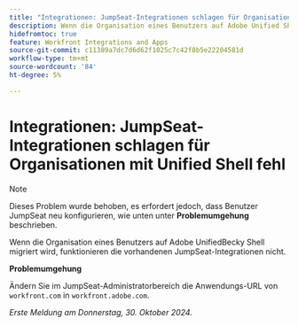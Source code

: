 ```yaml
---
title: "Integrationen: JumpSeat-Integrationen schlagen für Organisationen mit Unified Shell fehl"
description: Wenn die Organisation eines Benutzers auf Adobe Unified Shell migriert wird, funktionieren die vorhandenen JumpSeat-Integrationen nicht.
hidefromtoc: true
feature: Workfront Integrations and Apps
source-git-commit: c11389a7dc7d6d62f1025c7c42f8b5e22204581d
workflow-type: tm+mt
source-wordcount: '84'
ht-degree: 5%

---
```


# Integrationen: JumpSeat-Integrationen schlagen für Organisationen mit Unified Shell fehl

>[!NOTE]
>
>Dieses Problem wurde behoben, es erfordert jedoch, dass Benutzer JumpSeat neu konfigurieren, wie unten unter **Problemumgehung** beschrieben.

Wenn die Organisation eines Benutzers auf Adobe UnifiedBecky Shell migriert wird, funktionieren die vorhandenen JumpSeat-Integrationen nicht.

**Problemumgehung**

Ändern Sie im JumpSeat-Administratorbereich die Anwendungs-URL von `workfront.com` in `workfront.adobe.com`.

_Erste Meldung am Donnerstag, 30. Oktober 2024._
